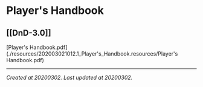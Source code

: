 # Player's Handbook
 [[DnD-3.0]] 
---



[Player's Handbook.pdf](./resources/202003021012.1_Player's_Handbook.resources/Player's Handbook.pdf)

---

_Created at 20200302._
_Last updated at 20200302._



